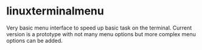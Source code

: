 # linuxterminalmenu
Very basic menu interface to speed up basic task on the terminal.
Current version is a prototype with not many menu options but more complex menu options can be added.
